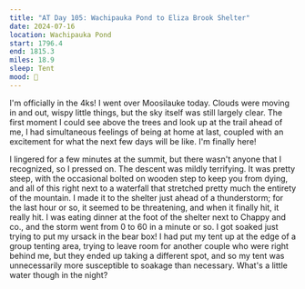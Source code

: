 ```yaml
---
title: "AT Day 105: Wachipauka Pond to Eliza Brook Shelter"
date: 2024-07-16
location: Wachipauka Pond
start: 1796.4
end: 1815.3
miles: 18.9
sleep: Tent
mood: 🙂
---
```

I'm officially in the 4ks! I went over Moosilauke today. Clouds were moving in and out, wispy little things, but the sky itself was still largely clear. The first moment I could see above the trees and look up at the trail ahead of me, I had simultaneous feelings of being at home at last, coupled with an excitement for what the next few days will be like. I'm finally here!

I lingered for a few minutes at the summit, but there wasn't anyone that I recognized, so I pressed on. The descent was mildly terrifying. It was pretty steep, with the occasional bolted on wooden step to keep you from dying, and all of this right next to a waterfall that stretched pretty much the entirety of the mountain. I made it to the shelter just ahead of a thunderstorm; for the last hour or so, it seemed to be threatening, and when it finally hit, it really hit. I was eating dinner at the foot of the shelter next to Chappy and co., and the storm went from 0 to 60 in a minute or so. I got soaked just trying to put my ursack in the bear box! I had put my tent up at the edge of a group tenting area, trying to leave room for another couple who were right behind me, but they ended up taking a different spot, and so my tent was unnecessarily more susceptible to soakage than necessary. What's a little water though in the night?
